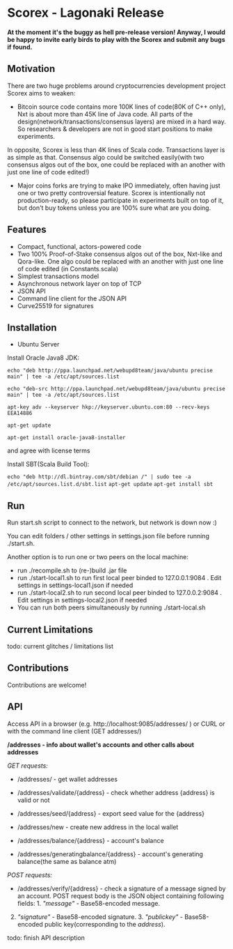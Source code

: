 Scorex - Lagonaki Release
=========================

**At the moment it's the buggy as hell pre-release version! Anyway, I would be happy to invite early 
birds to play with the Scorex and submit any bugs if found.**

Motivation
----------

There are two huge problems around cryptocurrencies development project Scorex aims to weaken:

* Bitcoin source code contains more 100K lines of code(80K of C++ only), Nxt is about more than 45K
 line of Java code. All parts of the design(network/transactions/consensus layers) are mixed in a hard way. 
 So researchers & developers are not in good start positions to make experiments.
  
 In opposite, Scorex is less than 4K lines of Scala code. Transactions layer is as simple as that. Consensus algo 
 could be switched easily(with two consensus algos out of the box, one could be replaced with an another with
  just one line of code edited!)

* Major coins forks are trying to make IPO immediately, often having just one or two pretty controversial
 feature. Scorex is intentionally not production-ready, so please participate in experiments built on top of it,
 but don't buy tokens unless you are 100% sure what are you doing.
 
Features
--------

* Compact, functional, actors-powered code
* Two 100% Proof-of-Stake consensus algos out of the box, Nxt-like and Qora-like. One algo could be replaced
with an another with just one line of code edited (in Constants.scala)
* Simplest transactions model
* Asynchronous network layer on top of TCP 
* JSON API
* Command line client for the JSON API
* Curve25519 for signatures


Installation
------------

* Ubuntu Server

Install Oracle Java8 JDK:

`echo "deb http://ppa.launchpad.net/webupd8team/java/ubuntu precise main" | tee -a /etc/apt/sources.list`

`echo "deb-src http://ppa.launchpad.net/webupd8team/java/ubuntu precise main" | tee -a /etc/apt/sources.list`

`apt-key adv --keyserver hkp://keyserver.ubuntu.com:80 --recv-keys EEA14886`

`apt-get update`

`apt-get install oracle-java8-installer`

and agree with license terms

Install SBT(Scala Build Tool):

`echo "deb http://dl.bintray.com/sbt/debian /" | sudo tee -a /etc/apt/sources.list.d/sbt.list`
`apt-get update`
`apt-get install sbt`

Run
---

Run start.sh script to connect to the network, but network is down now :) 

You can edit folders / other settings in settings.json file before running ./start.sh.  

Another option is to run one or two peers on the local machine:
 

* run ./recompile.sh to (re-)build .jar file
* run ./start-local1.sh to run first local peer binded to 127.0.0.1:9084 . Edit settings in settings-local1.json
   if needed
* run ./start-local2.sh to run second local peer binded to 127.0.0.2:9084 . Edit settings in settings-local2.json
   if needed   
* You can run both peers simultaneously by running ./start-local.sh   
   


Current Limitations
-------------------

todo: current glitches / limitations list


Contributions
-------------

Contributions are welcome!


API
---

Access API in a browser (e.g. http://localhost:9085/addresses/ ) or CURL 
or with the command line client (GET addresses/)

**/addresses - info about wallet's accounts and other calls about addresses**

*GET requests:*

* /addresses/ - get wallet addresses

* /addresses/validate/{address} - check whether address {address} is valid or not

* /addresses/seed/{address} - export seed value for the {address}

* /addresses/new - create new address in the local wallet

* /addresses/balance/{address} - account's balance

* /addresses/generatingbalance/{address} - account's generating balance(the same as balance atm)

*POST requests:*

* /addresses/verify/{address} - check a signature of a message signed by an account. POST request 
body is the JSON object containing following fields: 1. *"message"* - Base58-encoded message.   
2. *"signature"* - Base58-encoded signature.  3. *"publickey"* - Base58-encoded public key(corresponding to the 
*address*).




  
  

todo: finish API description